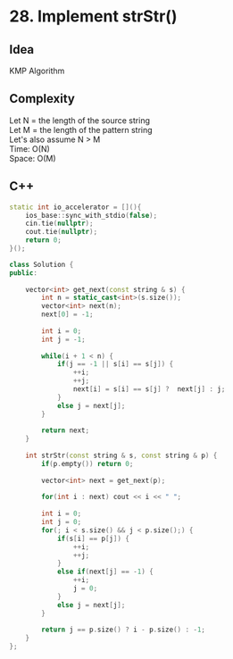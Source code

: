 # 28. Implement strStr()

## Idea
KMP Algorithm

## Complexity
Let N = the length of the source string  
Let M = the length of the pattern string  
Let's also assume N > M  
Time: O(N)  
Space: O(M)

## C++
```C++
static int io_accelerator = [](){
    ios_base::sync_with_stdio(false);
    cin.tie(nullptr);
    cout.tie(nullptr);
    return 0;
}();

class Solution {
public:
    
    vector<int> get_next(const string & s) {
        int n = static_cast<int>(s.size());
        vector<int> next(n);
        next[0] = -1;
        
        int i = 0;
        int j = -1;
        
        while(i + 1 < n) {
            if(j == -1 || s[i] == s[j]) {
                ++i;
                ++j;
                next[i] = s[i] == s[j] ?  next[j] : j;
            }
            else j = next[j];
        }
        
        return next;
    }
    
    int strStr(const string & s, const string & p) {
        if(p.empty()) return 0;
        
        vector<int> next = get_next(p);
        
        for(int i : next) cout << i << " ";
        
        int i = 0;
        int j = 0;
        for(; i < s.size() && j < p.size();) {
            if(s[i] == p[j]) {
                ++i;
                ++j;
            }
            else if(next[j] == -1) {
                ++i;
                j = 0;
            }
            else j = next[j];
        }
        
        return j == p.size() ? i - p.size() : -1;
    }
};
```